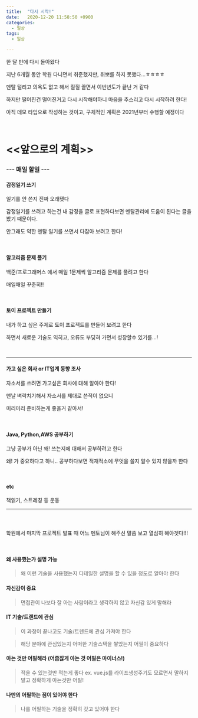 ```yaml
---
title:  "다시 시작!"
date:   2020-12-20 11:58:50 +0900
categories: 
  - 일상
tags:
  - 일상

---
```


한 달 만에 다시 돌아왔다



지난 6개월 동안 학원 다니면서 취준했지만, 취뽀를 하지 못했다...ㅎㅎㅎㅎ

멘탈 털리고 의욕도 없고 해서 질질 끌면서 이번년도가 끝난 거 같다

하지만 떨어진건 떨어진거고 다시 시작해야하니
마음을 추스리고 다시 시작하려 한다!



아직 데모 타입으로 작성하는 것이고, 구체적인 계획은 2021년부터 수행할 예정이다

<br>

# <<앞으로의 계획>>

### --- 매일 할일 ---

#### 감정일기 쓰기

일기를 안 쓴지 진짜 오래됏다

감정일기를 쓰려고 하는건 내 감정을 글로 표현하다보면 멘탈관리에 도움이 된다는 글을 봤기 때문이다. 

안그래도 약한 멘탈 일기를 쓰면서 다잡아 보려고 한다!

<br>

#### 알고리즘 문제 풀기

백준/프로그래머스 에서 매일 1문제씩 알고리즘 문제를 풀려고 한다

매일매일 꾸준히!!

<br>

#### 토이 프로젝트 만들기

내가 하고 싶은 주제로 토이 프로젝트를 만들어 보려고 한다

하면서 새로운 기술도 익히고, 오류도 부딪혀 가면서 성장할수 있기를...!

<br>

---

#### 가고 싶은 회사 or IT업계 동향 조사

자소서를 쓰려면 가고싶은 회사에 대해 알아야 한다!

맨날 벼락치기해서 자소서를 제대로 쓴적이 없으니

미리미리 준비하는게 좋을거 같아서!

<br>

#### Java, Python,AWS 공부하기

그냥 공부가 아닌 왜! 쓰는지에 대해서 공부하려고 한다

왜! 가  중요하다고 하니.. 공부하다보면 적재적소에 무엇을 쓸지 알수 있지 않을까 한다

<br>

#### etc

책읽기, 스트레칭 등 운동 

---

<br>

### 

학원에서 마지막 프로젝트 발표 때 어느 멘토님이 해주신 말씀 보고 열심히 해야겟다!!!

<br>

#### 왜 사용했는가 설명 가능

> 왜 이런 기술을 사용했는지 디테일한 설명을 할 수 있을 정도로 알아야 한다

#### 자신감이 중요

> 면접관이 나보다 잘 아는 사람이라고 생각하지 않고 자신감 있게 말해라

#### IT 기술/트렌드에 관심

> 이 과정이 끝나고도 기술/트렌드에 관심 가져야 한다

> 해당 분야에 관심있는지 어떠한 기술스택을 쌓았는지 어필이 중요하다

#### 아는 것만 어필해라 (어줍잖게 아는 것 어필은 마이너스!)

> 적을 수 있는것만 적는게 좋다
> ex. vue.js를 라이프생성주기도 모르면서 말하지 말고 정확하게 아는것만 어필!

#### 나만의 어필하는 점이 있어야 한다

> 나를 어필하는 기술을 정확히 갖고 있어야 한다